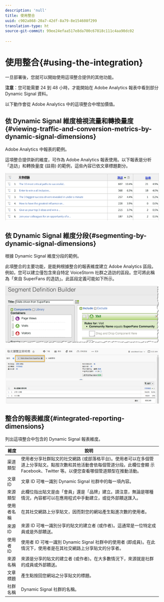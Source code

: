 ```yaml
---
description: 'null'
title: 使用整合
uuid: c902a868-20a7-42df-8a79-8e154608f299
translation-type: ht
source-git-commit: 99ee24efaa517e8da700c67818c111c4aa90dc02

---
```



# 使用整合{#using-the-integration}

一旦部署後，您就可以開始使用這項整合提供的其他功能。

**注意**：您可能需要 24 到 48 小時，才能開始在 Adobe Analytics 報表中看到部分 Dynamic Signal 資料。

以下動作會從 Adobe Analytics 中的這項整合中增加價值。

## 依 Dynamic Signal 維度檢視流量和轉換量度{#viewing-traffic-and-conversion-metrics-by-dynamic-signal-dimensions}

Adobe Analytics 中報表的範例。

這項整合提供新的維度，可作為 Adobe Analytics 報表使用。以下報表是分析「造訪」和轉換量度 (註冊) 的範例，這些內容已依文章標題劃分。

![](assets/examplereport.png)

## 依 Dynamic Signal 維度分段{#segmenting-by-dynamic-signal-dimensions}

根據 Dynamic Signal 維度分段的範例。

此項整合的主要功能，是能夠根據整合的報表維度建立 Adobe Analytics 區段。例如，您可以建立僅包含來自特定 VoiceStorm 社群之造訪的區段。您可將此稱為「來自 SuperFans 的造訪」。此區段定義可能如下所示。

![](assets/segment1.png)

![](assets/segment2.png)

## 整合的報表維度{#integrated-reporting-dimensions}

列出這項整合中包含的 Dynamic Signal 報表維度。

| 維度 | 說明 |
|---|---|
| 渠道類型 | 使用者分享社群貼文的社交網路 (或部落格平台)。使用者可以在多個管道上分享貼文。點按次數和其他活動會依每個管道分段。此欄位會顯 示Facebook、Twitter 等。以便您查看哪個管道類型在推動活動。 |
| 文章 ID | 文章 ID 可唯一識別 Dynamic Signal 社群中的每一項內容。 |
| 來源類型 | 此欄位指出貼文是由「會員」還是「品牌」建立。請注意，無論是哪種情況，內容都可以在應用程式中手動建立，或從外部饋送匯入。 |
| 使用者名稱 | 在其社交網路上分享貼文，因而對您的網站產生點進次數的使用者。 |
| 來源 ID | 來源 ID 可唯一識別分享的貼文的建立者 (或作者)。這通常是一位特定成員或是外部饋送。 |
| 使用者 ID | 使用者 ID 可唯一識別 Dynamic Signal 社群中的使用者 (即成員)。在此情況下，使用者是在其社交網路上分享貼文的分享者。 |
| 來源名稱 | 來源是分享的貼文的建立者 (或作者)。在大多數情況下，來源就是社群的成員或外部饋送。 |
| 文章標題 | 產生點按回您網站之分享貼文的標題。 |
| 社群名稱 | Dynamic Signal 社群的名稱。 |

